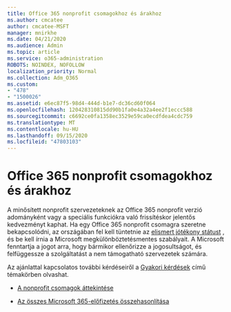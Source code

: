 ```yaml
---
title: Office 365 nonprofit csomagokhoz és árakhoz
ms.author: cmcatee
author: cmcatee-MSFT
manager: mnirkhe
ms.date: 04/21/2020
ms.audience: Admin
ms.topic: article
ms.service: o365-administration
ROBOTS: NOINDEX, NOFOLLOW
localization_priority: Normal
ms.collection: Adm_O365
ms.custom:
- "478"
- "1500026"
ms.assetid: e6ec87f5-98d4-444d-b1e7-dc36cd60f064
ms.openlocfilehash: 120428310815dd90b1fa0e4a32a4ee2f1eccc588
ms.sourcegitcommit: c6692ce0fa1358ec3529e59ca0ecdfdea4cdc759
ms.translationtype: MT
ms.contentlocale: hu-HU
ms.lasthandoff: 09/15/2020
ms.locfileid: "47803103"
---
```

# <a name="office-365-for-nonprofit-plans-and-pricing"></a>Office 365 nonprofit csomagokhoz és árakhoz

A minősített nonprofit szervezeteknek az Office 365 nonprofit verzió adományként vagy a speciális funkciókra való frissítéskor jelentős kedvezményt kaphat. Ha egy Office 365 nonprofit csomagra szeretne bekapcsolódni, az országában fel kell tüntetnie az [elismert jótékony státust](https://go.microsoft.com/fwlink/p/?LinkID=330253) , és be kell írnia a Microsoft megkülönböztetésmentes szabályait. A Microsoft fenntartja a jogot arra, hogy bármikor ellenőrizze a jogosultságot, és felfüggessze a szolgáltatást a nem támogatható szervezetek számára.
  
Az ajánlattal kapcsolatos további kérdéseiről a [Gyakori kérdések](https://products.office.com/nonprofit/office-365-nonprofit) című témakörben olvashat.
  
- [A nonprofit csomagok áttekintése](https://products.office.com/nonprofit/office-365-nonprofit-plans-and-pricing?tab=1)

- [Az összes Microsoft 365-előfizetés összehasonlítása](https://products.office.com/business/compare-more-office-365-for-business-plans)